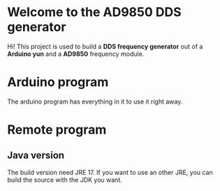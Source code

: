 # Welcome to the AD9850 DDS generator

Hi! This project is used to build a **DDS frequency generator** out of a **Arduino yun** and a **AD9850** frequency module.


# Arduino program
The arduino program has everything in it to use it right away.




# Remote program

## Java version
The build version need JRE 17. If you want to use an other JRE, you can build the source with the JDK you want.
